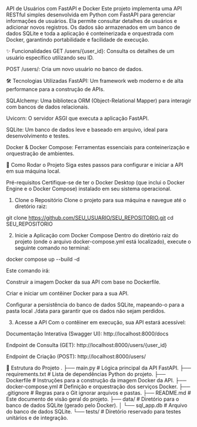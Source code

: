 API de Usuários com FastAPI e Docker
Este projeto implementa uma API RESTful simples desenvolvida em Python com FastAPI para gerenciar informações de usuários. Ela permite consultar detalhes de usuários e adicionar novos registros. Os dados são armazenados em um banco de dados SQLite e toda a aplicação é conteinerizada e orquestrada com Docker, garantindo portabilidade e facilidade de execução.

✨ Funcionalidades
GET /users/{user_id}: Consulta os detalhes de um usuário específico utilizando seu ID.

POST /users/: Cria um novo usuário no banco de dados.

🛠️ Tecnologias Utilizadas
FastAPI: Um framework web moderno e de alta performance para a construção de APIs.

SQLAlchemy: Uma biblioteca ORM (Object-Relational Mapper) para interagir com bancos de dados relacionais.

Uvicorn: O servidor ASGI que executa a aplicação FastAPI.

SQLite: Um banco de dados leve e baseado em arquivo, ideal para desenvolvimento e testes.

Docker & Docker Compose: Ferramentas essenciais para conteinerização e orquestração de ambientes.

🚀 Como Rodar o Projeto
Siga estes passos para configurar e iniciar a API em sua máquina local.

Pré-requisitos
Certifique-se de ter o Docker Desktop (que inclui o Docker Engine e o Docker Compose) instalado em seu sistema operacional.

1. Clone o Repositório
Clone o projeto para sua máquina e navegue até o diretório raiz:

git clone https://github.com/SEU_USUARIO/SEU_REPOSITORIO.git
cd SEU_REPOSITORIO

2. Inicie a Aplicação com Docker Compose
Dentro do diretório raiz do projeto (onde o arquivo docker-compose.yml está localizado), execute o seguinte comando no terminal:

docker compose up --build -d

Este comando irá:

Construir a imagem Docker da sua API com base no Dockerfile.

Criar e iniciar um contêiner Docker para a sua API.

Configurar a persistência do banco de dados SQLite, mapeando-o para a pasta local ./data para garantir que os dados não sejam perdidos.

3. Acesse a API
Com o contêiner em execução, sua API estará acessível:

Documentação Interativa (Swagger UI):
http://localhost:8000/docs

Endpoint de Consulta (GET):
http://localhost:8000/users/{user_id}

Endpoint de Criação (POST):
http://localhost:8000/users/

📁 Estrutura do Projeto
.
├── main.py               # Lógica principal da API FastAPI.
├── requirements.txt      # Lista de dependências Python do projeto.
├── Dockerfile            # Instruções para a construção da imagem Docker da API.
├── docker-compose.yml    # Definição e orquestração dos serviços Docker.
├── .gitignore            # Regras para o Git ignorar arquivos e pastas.
├── README.md             # Este documento de visão geral do projeto.
├── data/                 # Diretório para o banco de dados SQLite (gerado pelo Docker).
│   └── sql_app.db        # Arquivo do banco de dados SQLite.
└── tests/                # Diretório reservado para testes unitários e de integração.